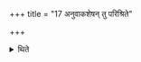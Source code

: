 +++
title = "17 अनुवाकशेषन् तु परिश्रिते"

+++

<details><summary>थिते</summary>

अनुवाकशेषं तु परिश्रिते प्रतिप्रस्थाता पत्नीं वाचयति त्वष्टीमती ते सपेयेति १७
</details>
